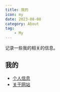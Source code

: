 ```yaml
---
title: 我的
icon: my
date: 2023-08-08
category: About
tag:
    - My
---
```


记录一些我的相关的信息。

<!-- more -->

## 我的

- [个人信息](./personal_info.md)
- [关于网站](./site.md)
